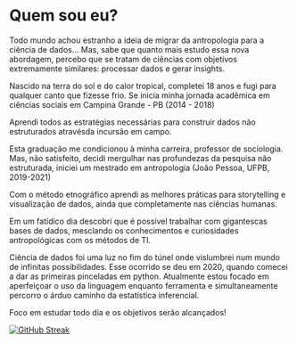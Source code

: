 # Quem sou eu?

Todo mundo achou estranho a ideia de migrar da antropologia para a ciência de dados...
Mas, sabe que quanto mais estudo essa nova abordagem, percebo que se tratam de ciências com objetivos extremamente similares: processar dados e gerar insights.



Nascido na terra do sol e do calor tropical, completei 18 anos e fugi para qualquer canto que fizesse frio.
Se inicia minha jornada acadêmica em ciências sociais em Campina Grande - PB (2014 - 2018)

Aprendi todos as estratégias necessárias para construir dados não estruturados atravésda incursão em campo.

Esta graduação me condicionou à minha carreira, professor de sociologia.
Mas, não satisfeito, decidi mergulhar nas profundezas da pesquisa não estruturada, iniciei um mestrado em antropologia (João Pessoa, UFPB, 2019-2021)

Com o método etnográfico aprendi as melhores práticas para storytelling e visualização de dados, ainda que completamente nas ciências humanas.

Em um fatídico dia descobri que é possível trabalhar com gigantescas bases de dados, mesclando os conhecimentos e curiosidades antropológicas com os métodos de TI.

Ciência de dados foi uma luz no fim do túnel onde vislumbrei num mundo de infinitas possibilidades.
Esse ocorrido se deu em 2020, quando comecei a dar as primeiras pinceladas em python.
Atualmente estou focado em aperfeiçoar o uso da linguagem enquanto ferramenta e simultaneamente percorro o árduo caminho da estatística inferencial.


Foco em estudar todo dia e os objetivos serão alcançados!


[![GitHub Streak](https://github-readme-streak-stats.herokuapp.com/?user=CaioBaima)](https://git.io/streak-stats)
